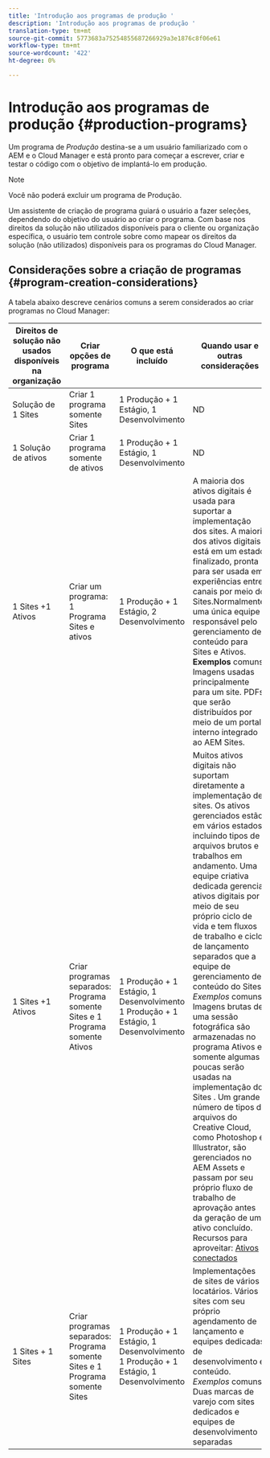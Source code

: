 ```yaml
---
title: 'Introdução aos programas de produção '
description: 'Introdução aos programas de produção '
translation-type: tm+mt
source-git-commit: 5773683a75254855687266929a3e1876c8f06e61
workflow-type: tm+mt
source-wordcount: '422'
ht-degree: 0%

---
```



# Introdução aos programas de produção {#production-programs}

Um programa de *Produção* destina-se a um usuário familiarizado com o AEM e o Cloud Manager e está pronto para começar a escrever, criar e testar o código com o objetivo de implantá-lo em produção.

>[!NOTE]
>Você não poderá excluir um programa de Produção.

Um assistente de criação de programa guiará o usuário a fazer seleções, dependendo do objetivo do usuário ao criar o programa. Com base nos direitos da solução não utilizados disponíveis para o cliente ou organização específica, o usuário tem controle sobre como mapear os direitos da solução (não utilizados) disponíveis para os programas do Cloud Manager.

## Considerações sobre a criação de programas {#program-creation-considerations}

A tabela abaixo descreve cenários comuns a serem considerados ao criar programas no Cloud Manager:

| Direitos de solução não usados disponíveis na organização | Criar opções de programa | O que está incluído | Quando usar e outras considerações |
|--- |--- |--- |--- |
| Solução de 1 Sites | Criar 1 programa somente Sites | 1 Produção + 1 Estágio, 1 Desenvolvimento | ND |
| 1 Solução de ativos | Criar 1 programa somente de ativos | 1 Produção + 1 Estágio, 1 Desenvolvimento | ND |
| 1 Sites +1 Ativos | Criar um programa: 1 Programa Sites e ativos | 1 Produção + 1 Estágio, 2 Desenvolvimento | A maioria dos ativos digitais é usada para suportar a implementação dos sites. A maioria dos ativos digitais está em um estado finalizado, pronta para ser usada em experiências entre canais por meio do Sites.Normalmente, uma única equipe é responsável pelo gerenciamento de conteúdo para Sites e Ativos. **Exemplos** comuns: Imagens usadas principalmente para um site. PDFs que serão distribuídos por meio de um portal interno integrado ao AEM Sites. |
| 1 Sites +1 Ativos | Criar programas separados: Programa somente Sites e 1 Programa somente Ativos | 1 Produção + 1 Estágio, 1 Desenvolvimento<br> 1 Produção + 1 Estágio, 1 Desenvolvimento | Muitos ativos digitais não suportam diretamente a implementação de sites. Os ativos gerenciados estão em vários estados, incluindo tipos de arquivos brutos e trabalhos em andamento. Uma equipe criativa dedicada gerencia ativos digitais por meio de seu próprio ciclo de vida e tem fluxos de trabalho e ciclos de lançamento separados que a equipe de gerenciamento de conteúdo do Sites. *Exemplos* comuns: Imagens brutas de uma sessão fotográfica são armazenadas no programa Ativos e somente algumas poucas serão usadas na implementação do Sites . Um grande número de tipos de arquivos do Creative Cloud, como Photoshop e Illustrator, são gerenciados no AEM Assets e passam por seu próprio fluxo de trabalho de aprovação antes da geração de um ativo concluído. Recursos para aproveitar: [Ativos conectados](https://experienceleague.adobe.com/docs/experience-manager-cloud-service/assets/admin/use-assets-across-connected-assets-instances.html?lang=en#overview-of-connected-assets) |
| 1 Sites + 1 Sites | Criar programas separados: Programa somente Sites e 1 Programa somente Sites | 1 Produção + 1 Estágio, 1 Desenvolvimento<br>1 Produção + 1 Estágio, 1 Desenvolvimento | Implementações de sites de vários locatários. Vários sites com seu próprio agendamento de lançamento e equipes dedicadas de desenvolvimento e conteúdo. *Exemplos* comuns: Duas marcas de varejo com sites dedicados e equipes de desenvolvimento separadas |


